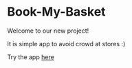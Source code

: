 # Book-My-Basket

Welcome to our new project!

It is simple app to avoid crowd at stores :)

Try the app [here](https://github.com/viren-vii/Book-My-Basket/blob/master/app-debug.apk?raw=true)
